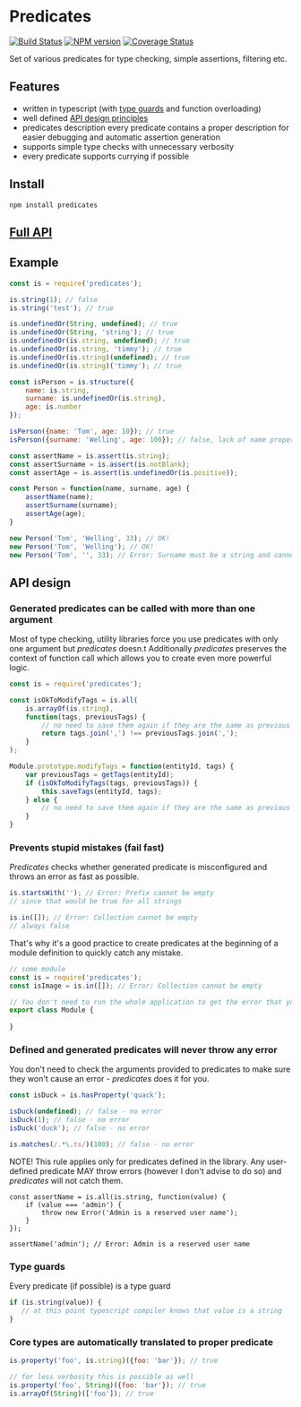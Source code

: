 # Predicates
[![Build Status](https://travis-ci.org/wookieb/predicates.svg)](https://travis-ci.org/wookieb/predicates)
[![NPM version](https://badge.fury.io/js/predicates.svg)](http://badge.fury.io/js/predicates)
[![Coverage Status](https://coveralls.io/repos/github/wookieb/predicates/badge.svg?branch=master)](https://coveralls.io/github/wookieb/predicates?branch=master)

Set of various predicates for type checking, simple assertions, filtering etc.

## Features
* written in typescript (with [type guards](#type-guards) and function overloading)
* well defined [API design principles](#api-design)
* predicates description every predicate contains a proper description for easier debugging and automatic assertion generation
* supports simple type checks with unnecessary verbosity
* every predicate supports currying if possible

## Install
```
npm install predicates
```
## [Full API](API.md)

## Example

```js
const is = require('predicates');

is.string(1); // false
is.string('test'); // true

is.undefinedOr(String, undefined); // true
is.undefinedOr(String, 'string'); // true
is.undefinedOr(is.string, undefined); // true
is.undefinedOr(is.string, 'timmy'); // true
is.undefinedOr(is.string)(undefined); // true
is.undefinedOr(is.string)('timmy'); // true

const isPerson = is.structure({
	name: is.string,
	surname: is.undefinedOr(is.string),
	age: is.number
});

isPerson({name: 'Tom', age: 10}); // true
isPerson({surname: 'Welling', age: 100}); // false, lack of name property
``` 

```js
const assertName = is.assert(is.string);
const assertSurname = is.assert(is.notBlank);
const assertAge = is.assert(is.undefinedOr(is.positive));

const Person = function(name, surname, age) {
    assertName(name);
    assertSurname(surname);
    assertAge(age);
}

new Person('Tom', 'Welling', 33); // OK!
new Person('Tom', 'Welling'); // OK!
new Person('Tom', '', 33); // Error: Surname must be a string and cannot be emptye
```

## API design

### Generated predicates can be called with more than one argument

Most of type checking, utility libraries force you use predicates with only one argument but _predicates_ doesn.t
Additionally _predicates_ preserves the context of function call which allows you to create even more powerful logic.


```js
const is = require('predicates');

const isOkToModifyTags = is.all(
    is.arrayOf(is.string), 
    function(tags, previousTags) {
        // no need to save them again if they are the same as previous ones
        return tags.join(',') !== previousTags.join(',');
    }
);

Module.prototype.modifyTags = function(entityId, tags) {
    var previousTags = getTags(entityId);
    if (isOkToModifyTags(tags, previousTags)) {
        this.saveTags(entityId, tags);
    } else {
        // no need to save them again if they are the same as previous ones
    }
}
```

### Prevents stupid mistakes (fail fast)
_Predicates_ checks whether generated predicate is misconfigured and throws an error as fast as possible.

```js
is.startsWith(''); // Error: Prefix cannot be empty
// since that would be true for all strings

is.in([]); // Error: Collection cannot be empty
// always false
```

That's why it's a good practice to create predicates at the beginning of a module definition to quickly catch any mistake.

```js
// some module
const is = require('predicates');
const isImage = is.in([]); // Error: Collection cannot be empty

// You don't need to run the whole application to get the error that your predicate is wrong
export class Module {
    
}
```

### Defined and generated predicates will never throw any error
You don't need to check the arguments provided to predicates to make sure they won't cause an error - _predicates_ does it for you.

```js
const isDuck = is.hasProperty('quack');

isDuck(undefined); // false - no error
isDuck(1); // false - no error
isDuck('duck'); // false - no error

is.matches(/.*\.ts/)(100); // false - no error
```

NOTE! This rule applies only for predicates defined in the library. Any user-defined predicate MAY throw errors (however I don't advise to do so) and _predicates_ will not catch them.

```
const assertName = is.all(is.string, function(value) {
    if (value === 'admin') {
        throw new Error('Admin is a reserved user name');
    }
});

assertName('admin'); // Error: Admin is a reserved user name
```

### Type guards 
Every predicate (if possible) is a type guard
```typescript
if (is.string(value)) {
   // at this point typescript compiler knows that value is a string 
}
```

### Core types are automatically translated to proper predicate

```js
is.property('foo', is.string)({foo: 'bar'}); // true

// for less verbosity this is possible as well
is.property('foo', String)({foo: 'bar'}); // true
is.arrayOf(String)(['foo']); // true
```
